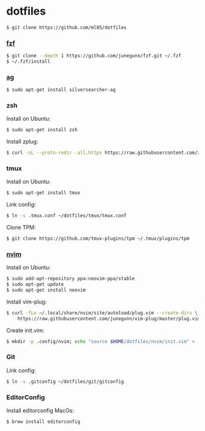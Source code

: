 # dotfiles

```sh
$ git clone https://github.com/ml85/dotfiles
```
### [fzf](https://github.com/junegunn/fzf)

```sh
$ git clone --depth 1 https://github.com/junegunn/fzf.git ~/.fzf
$ ~/.fzf/install
```

### [ag](https://github.com/ggreer/the_silver_searcher)

```sh
$ sudo apt-get install silversearcher-ag
```

### zsh

Install on Ubuntu:

```sh
$ sudo apt-get install zsh
```

Install zplug: 

```sh
$ curl -sL --proto-redir -all,https https://raw.githubusercontent.com/zplug/installer/master/installer.zsh | zsh
```

### tmux

Install on Ubuntu:

```sh
$ sudo apt-get install tmux
```

Link config:

```sh
$ ln -s .tmux.conf ~/dotfiles/tmux/tmux.conf
```

Clone TPM:

```sh
$ git clone https://github.com/tmux-plugins/tpm ~/.tmux/plugins/tpm
```

### [nvim](https://github.com/neovim/neovim)

Install on Ubuntu:

```sh
$ sudo add-apt-repository ppa:neovim-ppa/stable
$ sudo apt-get update
$ sudo apt-get install neovim
```

Install vim-plug:

```sh
$ curl -fLo ~/.local/share/nvim/site/autoload/plug.vim --create-dirs \
    https://raw.githubusercontent.com/junegunn/vim-plug/master/plug.vim
```

Create init.vim:

```sh
$ mkdir -p .config/nvim; echo "source $HOME/dotfiles/nvim/init.vim" > .config/nvim/init.vim;
```

### Git

Link config:

```sh
$ ln -s .gitconfig ~/dotfiles/git/gitconfig
```

### EditorConfig

Install editorconfig MacOs:

```sh
$ brew install editorconfig
```
